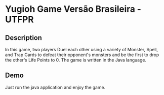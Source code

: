 # Yugioh Game Versão Brasileira - UTFPR


## Description
In this game, two players Duel each other using a variety of Monster, Spell, and Trap Cards to defeat their opponent's monsters and be the first to drop the other's Life Points to 0.
The game is written in the Java language.

## Demo
Just run the java application and enjoy the game.
